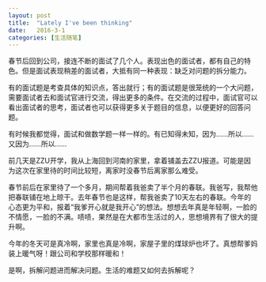 ```yaml
---
layout: post
title:  "Lately I've been thinking"
date:   2016-3-1
categories: [生活随笔]
---
```


春节后回到公司，接连不断的面试了几个人。表现出色的面试者，都有自己的特色。但是面试表现稍差的面试者，大抵有同一种表现：缺乏对问题的拆分能力。

有的面试题是考查具体的知识点，答出就行；有的面试题是很笼统的一个大问题，需要面试者去和面试官进行交流，得出更多的条件。在交流的过程中，面试官可以看出面试者的思考，面试者也可以获得更多关于题目的信息，以便更好的回答问题。

有时候我都觉得，面试和做数学题一样一样的。有已知得未知，因为……所以……又因为……所以……

前几天是ZZU开学，我从上海回到河南的家里，拿着铺盖去ZZU报道。可能是因为这次在家里待的时间比较短，离家时没春节后离家那么难受。

春节前后在家里待了一个多月，期间帮着我爸卖了半个月的春联。我爸写，我帮他把春联铺在地上晾干。去年春节也是这样，帮我爸卖了10天左右的春联。今年的心态更为平和，报着“我爹开心就是我开心”的想法。想想去年真是年轻啊，一脸的不情愿，一脸的不满。啧啧，果然是在大都市生活过的人，思想境界有了很大的提升啊。

今年的冬天可是真冷啊，家里也真是冷啊，家屋子里的煤球炉也坏了。真想帮爹妈装上暖气呀！跟公司和学校那样暖和！

是啊，拆解问题进而解决问题。生活的难题又如何去拆解呢？
